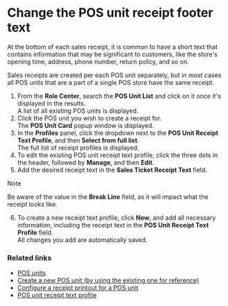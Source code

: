 # Change the POS unit receipt footer text

At the bottom of each sales receipt, it is common to have a short text that contains information that may be significant to customers, like the store's opening time, address, phone number, return policy, and so on.

Sales receipts are created per each POS unit separately, but in most cases all POS units that are a part of a single POS store have the same receipt.

1. From the **Role Center**, search the **POS Unit List** and click on it once it's displayed in the results.   
   A list of all existing POS units is displayed.  
2. Click the POS unit you wish to create a receipt for.    
   The **POS Unit Card** popup window is displayed.
3. In the **Profiles** panel, click the dropdown next to the **POS Unit Receipt Text Profile**, and then **Select from full list**.    
   The full list of receipt profiles is displayed.
4. To edit the existing POS unit receipt text profile, click the three dots in the header, followed by **Manage**, and then **Edit**.
5. Add the desired receipt text in the **Sales Ticket Receipt Text** field.

> [!NOTE]
> Be aware of the value in the **Break Line** field, as it will impact what the receipt looks like.

6. To create a new receipt text profile, click **New**, and add all necessary information, including the receipt text in the **POS Unit Receipt Text Profile** field.   
   All changes you add are automatically saved.

### Related links

- [POS units](../explanation/POSUnit.md)
- [Create a new POS unit (by using the existing one for reference)](./createnew.md)
- [Configure a receipt printout for a POS unit](./receipt-printout.md)  
- [POS unit receipt text profile](../../pos_profiles/reference/POS_unit_Receipt_profile.md) 